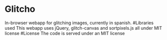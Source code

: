 # Glitcho
In-browser webapp for glitching images, currently in spanish.
#Libraries used
This webapp uses jQuery, glitch-canvas and sortpixels.js all under MIT license
#License
The code is served under an MIT license
